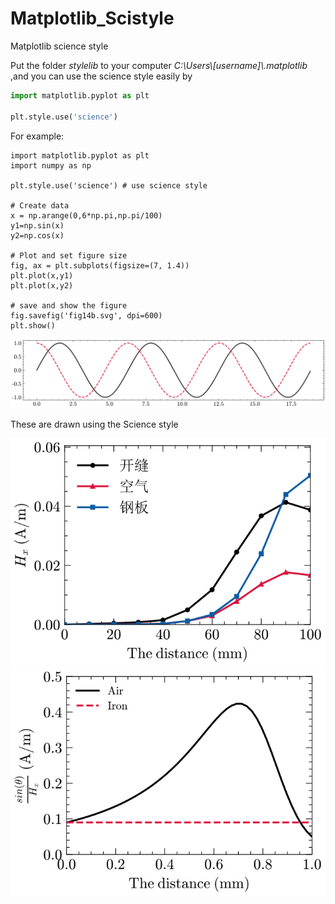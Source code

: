 # Matplotlib_Scistyle
Matplotlib science style 

Put the folder *stylelib* to your computer *C:\Users\\[username]\\.matplotlib* ,and you can use the science style easily by 

```python
import matplotlib.pyplot as plt

plt.style.use('science')
```

For example:

```
import matplotlib.pyplot as plt
import numpy as np

plt.style.use('science') # use science style

# Create data
x = np.arange(0,6*np.pi,np.pi/100)
y1=np.sin(x)
y2=np.cos(x)

# Plot and set figure size
fig, ax = plt.subplots(figsize=(7, 1.4))
plt.plot(x,y1)
plt.plot(x,y2)

# save and show the figure
fig.savefig('fig14b.svg', dpi=600)
plt.show()
```
![示例图](https://github.com/S-Kee/Matplotlib_Scistyle/blob/master/figsincos.svg) 


These are drawn using the Science style

![示例图](https://github.com/S-Kee/Matplotlib_Scistyle/blob/master/fig1.svg)    ![示例图](https://github.com/S-Kee/Matplotlib_Scistyle/blob/master/fig14b.svg)

